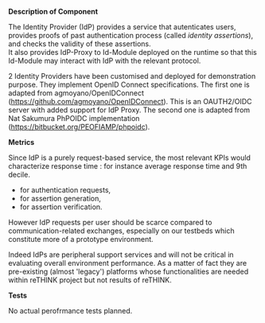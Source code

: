 **Description of Component**

The Identity Provider (IdP) provides a service that autenticates users, provides proofs of past authentication process 
(called _identity assertions_), and checks the validity of these assertions.  
It also provides IdP-Proxy to Id-Module deployed on the runtime so that this Id-Module may interact with IdP with the relevant protocol.

2 Identity Providers have been customised and deployed for demonstration purpose. They implement OpenID Connect specifications. The first one is adapted from agmoyano/OpenIDConnect (https://github.com/agmoyano/OpenIDConnect). This is an OAUTH2/OIDC server with added support for IdP Proxy. The second one is adapted from Nat Sakumura PhPOIDC implementation (https://bitbucket.org/PEOFIAMP/phpoidc). 

**Metrics**

Since IdP is a purely request-based service, the most relevant KPIs would characterize response time : for instance average response time and 9th decile.
- for authentication requests,
- for assertion generation,
- for assertion verification.

However IdP requests per user should be scarce compared to communication-related exchanges, especially on our testbeds which constitute more of a prototype environment.

Indeed IdPs are peripheral support services and will not be critical in evaluating overall environment performance. As a matter of fact they are pre-existing (almost 'legacy') platforms whose functionalities are needed within reTHINK project but not results of reTHINK.

**Tests**

No actual perofrmance tests planned.

